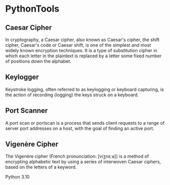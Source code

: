 # PythonTools

## Caesar Cipher

In cryptography, a Caesar cipher, also known as Caesar's cipher, the shift cipher, Caesar's code or Caesar shift, is one of the simplest and most widely known encryption techniques. It is a type of substitution cipher in which each letter in the plaintext is replaced by a letter some fixed number of positions down the alphabet.

## Keylogger 

Keystroke logging, often referred to as keylogging or keyboard capturing, is the action of recording (logging) the keys struck on a keyboard.

## Port Scanner 

A port scan or portscan is a process that sends client requests to a range of server port addresses on a host, with the goal of finding an active port.

## Vigenère Cipher

The Vigenère cipher (French pronunciation: ​[viʒnɛːʁ]) is a method of encrypting alphabetic text by using a series of interwoven Caesar ciphers, based on the letters of a keyword.



Python 3.10

